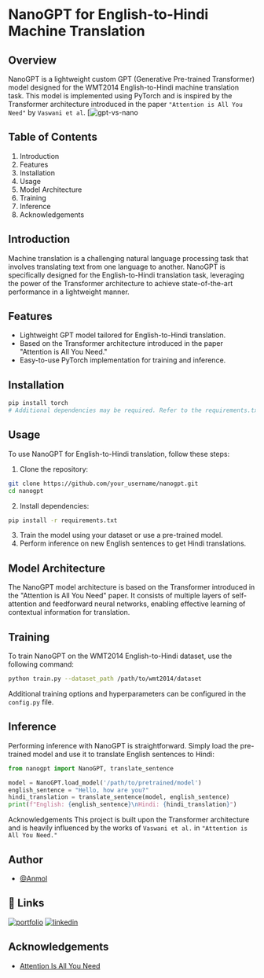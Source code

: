 # NanoGPT for English-to-Hindi Machine Translation
## Overview

NanoGPT is a lightweight custom GPT (Generative Pre-trained Transformer) model designed for the WMT2014 English-to-Hindi machine translation task. This model is implemented using PyTorch and is inspired by the Transformer architecture introduced in the paper `"Attention is All You Need"` by `Vaswani et al`.
[![gpt-vs-nano](https://i.postimg.cc/L5JRmC2Y/gpt-vs-nano-copy.jpg)

## Table of Contents
1. Introduction
2. Features
3. Installation
4. Usage
5. Model Architecture
6. Training
7. Inference
8. Acknowledgements

## Introduction
Machine translation is a challenging natural language processing task that involves translating text from one language to another. NanoGPT is specifically designed for the English-to-Hindi translation task, leveraging the power of the Transformer architecture to achieve state-of-the-art performance in a lightweight manner.

## Features
- Lightweight GPT model tailored for English-to-Hindi translation.
- Based on the Transformer architecture introduced in the paper "Attention is All You Need."
- Easy-to-use PyTorch implementation for training and inference.

## Installation
```bash
pip install torch
# Additional dependencies may be required. Refer to the requirements.txt file.
```

## Usage
To use NanoGPT for English-to-Hindi translation, follow these steps:

1. Clone the repository:

```bash
git clone https://github.com/your_username/nanogpt.git
cd nanogpt
```
2. Install dependencies:

```bash
pip install -r requirements.txt
```
3. Train the model using your dataset or use a pre-trained model.
4. Perform inference on new English sentences to get Hindi translations.

## Model Architecture
The NanoGPT model architecture is based on the Transformer introduced in the "Attention is All You Need" paper. It consists of multiple layers of self-attention and feedforward neural networks, enabling effective learning of contextual information for translation.

## Training
To train NanoGPT on the WMT2014 English-to-Hindi dataset, use the following command:

```bash
python train.py --dataset_path /path/to/wmt2014/dataset
```
Additional training options and hyperparameters can be configured in the `config.py` file.

## Inference
Performing inference with NanoGPT is straightforward. Simply load the pre-trained model and use it to translate English sentences to Hindi:

```python
from nanogpt import NanoGPT, translate_sentence

model = NanoGPT.load_model('/path/to/pretrained/model')
english_sentence = "Hello, how are you?"
hindi_translation = translate_sentence(model, english_sentence)
print(f"English: {english_sentence}\nHindi: {hindi_translation}")
```
Acknowledgements
This project is built upon the Transformer architecture and is heavily influenced by the works of `Vaswani et al.` in `"Attention is All You Need."`
## Author

- [@Anmol](https://github.com/anmol1512)


## 🔗 Links
[![portfolio](https://img.shields.io/badge/my_portfolio-000?style=for-the-badge&logo=ko-fi&logoColor=white)](https://linktr.ee/AnmolChhetri2000)
[![linkedin](https://img.shields.io/badge/linkedin-0A66C2?style=for-the-badge&logo=linkedin&logoColor=white)](https://www.linkedin.com/in/anmol1512/)



## Acknowledgements

 - [Attention Is All You Need](https://arxiv.org/pdf/1706.03762v7.pdf)
